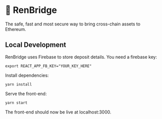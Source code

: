# 🌃 RenBridge
The safe, fast and most secure way to bring cross-chain assets to Ethereum.

## Local Development

RenBridge uses Firebase to store deposit details. You need a firebase key:

`export REACT_APP_FB_KEY="YOUR_KEY_HERE"`

Install dependencies:

`yarn install`

Serve the front-end:

`yarn start`

The front-end should now be live at localhost:3000.
